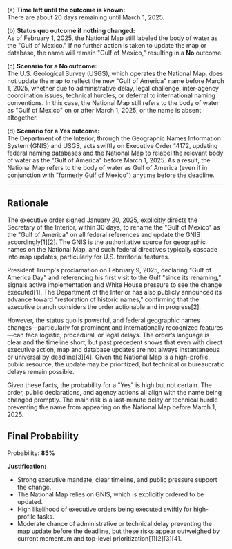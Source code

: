 (a) **Time left until the outcome is known:**  
There are about 20 days remaining until March 1, 2025.

(b) **Status quo outcome if nothing changed:**  
As of February 1, 2025, the National Map still labeled the body of water as the "Gulf of Mexico." If no further action is taken to update the map or database, the name will remain "Gulf of Mexico," resulting in a **No** outcome.

(c) **Scenario for a No outcome:**  
The U.S. Geological Survey (USGS), which operates the National Map, does not update the map to reflect the new "Gulf of America" name before March 1, 2025, whether due to administrative delay, legal challenge, inter-agency coordination issues, technical hurdles, or deferral to international naming conventions. In this case, the National Map still refers to the body of water as "Gulf of Mexico" on or after March 1, 2025, or the name is absent altogether.

(d) **Scenario for a Yes outcome:**  
The Department of the Interior, through the Geographic Names Information System (GNIS) and USGS, acts swiftly on Executive Order 14172, updating federal naming databases and the National Map to relabel the relevant body of water as the "Gulf of America" before March 1, 2025. As a result, the National Map refers to the body of water as Gulf of America (even if in conjunction with "formerly Gulf of Mexico") anytime before the deadline.

---

## Rationale

The executive order signed January 20, 2025, explicitly directs the Secretary of the Interior, within 30 days, to rename the "Gulf of Mexico" as the "Gulf of America" on all federal references and update the GNIS accordingly[1][2]. The GNIS is the authoritative source for geographic names on the National Map, and such federal directives typically cascade into map updates, particularly for U.S. territorial features.

President Trump's proclamation on February 9, 2025, declaring "Gulf of America Day" and referencing his first visit to the Gulf "since its renaming," signals active implementation and White House pressure to see the change executed[1]. The Department of the Interior has also publicly announced its advance toward "restoration of historic names," confirming that the executive branch considers the order actionable and in progress[2].

However, the status quo is powerful, and federal geographic names changes—particularly for prominent and internationally recognized features—can face logistic, procedural, or legal delays. The order’s language is clear and the timeline short, but past precedent shows that even with direct executive action, map and database updates are not always instantaneous or universal by deadline[3][4]. Given the National Map is a high-profile, public resource, the update may be prioritized, but technical or bureaucratic delays remain possible.

Given these facts, the probability for a "Yes" is high but not certain. The order, public declarations, and agency actions all align with the name being changed promptly. The main risk is a last-minute delay or technical hurdle preventing the name from appearing on the National Map before March 1, 2025.

## Final Probability

Probability: **85%**

**Justification:**  
- Strong executive mandate, clear timeline, and public pressure support the change.
- The National Map relies on GNIS, which is explicitly ordered to be updated.
- High likelihood of executive orders being executed swiftly for high-profile tasks.
- Moderate chance of administrative or technical delay preventing the map update before the deadline, but these risks appear outweighed by current momentum and top-level prioritization[1][2][3][4].